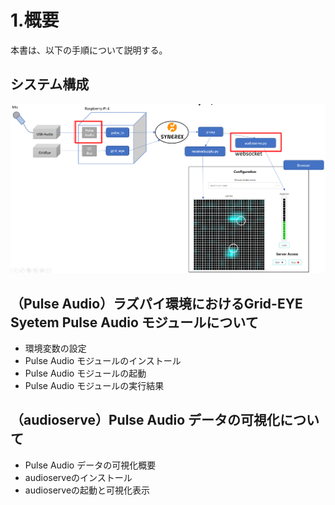# 1.概要

本書は、以下の手順について説明する。

## システム構成

![img](../img/0100/kousei.png)



## （Pulse Audio）ラズパイ環境におけるGrid-EYE Syetem Pulse Audio モジュールについて

- 環境変数の設定
- Pulse Audio モジュールのインストール
- Pulse Audio モジュールの起動
- Pulse Audio モジュールの実行結果



## （audioserve）Pulse Audio データの可視化について

- Pulse Audio データの可視化概要
- audioserveのインストール
- audioserveの起動と可視化表示





